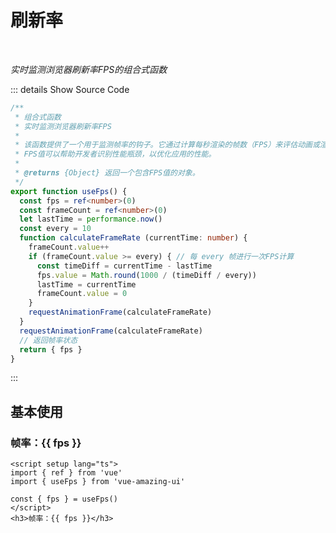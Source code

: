 # 刷新率<BackTop />

<br/>

*实时监测浏览器刷新率FPS的组合式函数*

::: details Show Source Code

```ts
/**
 * 组合式函数
 * 实时监测浏览器刷新率FPS
 * 
 * 该函数提供了一个用于监测帧率的钩子。它通过计算每秒渲染的帧数（FPS）来评估动画或渲染性能。
 * FPS值可以帮助开发者识别性能瓶颈，以优化应用的性能。
 * 
 * @returns {Object} 返回一个包含FPS值的对象。
 */
export function useFps() {
  const fps = ref<number>(0)
  const frameCount = ref<number>(0)
  let lastTime = performance.now()
  const every = 10
  function calculateFrameRate (currentTime: number) {
    frameCount.value++
    if (frameCount.value >= every) { // 每 every 帧进行一次FPS计算
      const timeDiff = currentTime - lastTime
      fps.value = Math.round(1000 / (timeDiff / every))
      lastTime = currentTime
      frameCount.value = 0
    }
    requestAnimationFrame(calculateFrameRate)
  }
  requestAnimationFrame(calculateFrameRate)
  // 返回帧率状态    
  return { fps }
}
```

:::

<script setup lang="ts">
import { ref } from 'vue'
import { useFps } from 'vue-amazing-ui'

const { fps } = useFps()
</script>

## 基本使用

<h3>帧率：{{ fps }}</h3>

```vue
<script setup lang="ts">
import { ref } from 'vue'
import { useFps } from 'vue-amazing-ui'

const { fps } = useFps()
</script>
<h3>帧率：{{ fps }}</h3>
```
